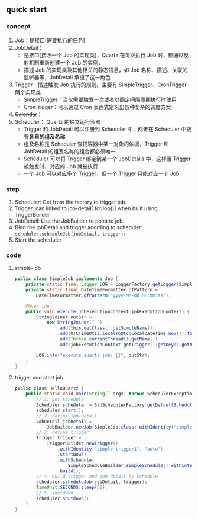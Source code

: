 ## quick start

### concept

1. Job：是接口[需要执行的任务]
2. JobDetail：
   - 是接口[接收一个 Job 的实现类]，Quartz 在每次执行 Job 时，都通过反射机制重新创建一个 Job 的实例，
   - 描述 Job 的实现类及其他相关的静态信息，如 Job 名称、描述、关联的监听器等，JobDetail 承担了这一角色
3. Trigger：描述触发 Job 执行的规则。主要有 SimpleTrigger、CronTrigger 两个实现类
   - SimpleTrigger：当仅需要触发一次或者以固定间隔周期执行时使用
   - CronTrigger：可以通过 Cron 表达式定义出各种复杂的调度方案
4. ~~Calendar~~：
5. Scheduler： Quartz 的独立运行容器
   - Trigger 和 JobDetail 可以注册到 Scheduler 中，两者在 Scheduler 中拥有**各自的组及名称**
   - 组及名称是 Scheduler 查找容器中某一对象的依据，Trigger 和 JobDetail 的组及名称的组合都必须唯一
   - Scheduler 可以将 Trigger 绑定到某一个 JobDetails 中，这样当 Trigger 被触发时，对应的 Job 就被执行
   - 一个 Job 可以对应多个 Trigger，但一个 Trigger 只能对应一个 Job

### step

1. Scheduler: Get from the factory to trigger job.
2. Trigger: can linked to job-detail[.forJob()] when built using TriggerBuilder
3. JobDetail: Use the JobBuilder to point to job.
4. Bind the jobDetail and trigger acording to scheduler: `scheduler.scheduleJob(jobDetail, trigger);`
5. Start the scheduler

### code

1. simple-job

   ```java
   public class SimpleJob implements Job {
       private static final Logger LOG = LoggerFactory.getLogger(SimpleJob.class);
       private static final DateTimeFormatter ofPattern =
           DateTimeFormatter.ofPattern("yyyy-MM-dd HH:mm:ss");

       @Override
       public void execute(JobExecutionContext jobExecutionContext) {
           StringJoiner outStr =
               new StringJoiner(" ")
                   .add(this.getClass().getSimpleName())
                   .add(UTCTimeUtil.localToUtc(LocalDateTime.now()).format(ofPattern))
                   .add(Thread.currentThread().getName())
                   .add(jobExecutionContext.getTrigger().getKey().getName());

           LOG.info("execute quartz job: {}", outStr);
       }
   }
   ```

2. trigger and start job

   ```java
   public class HelloQuartz {
       public static void main(String[] args) throws SchedulerException, InterruptedException {
           // 1. get schedule
           Scheduler scheduler = StdSchedulerFactory.getDefaultScheduler();
           scheduler.start();
           // 2. define job-detail
           JobDetail jobDetail =
               JobBuilder.newJob(SimpleJob.class).withIdentity("simple-job", "group1").build();
           // 3. define trigger
           Trigger trigger =
               TriggerBuilder.newTrigger()
                   .withIdentity("simple-trigger1", "auto")
                   .startNow()
                   .withSchedule(
                       SimpleScheduleBuilder.simpleSchedule().withIntervalInSeconds(2).repeatForever())
                   .build();
           // 4. build trigger and job-detail by schedule
           scheduler.scheduleJob(jobDetail, trigger);
           TimeUnit.SECONDS.sleep(50);
           // 5. shutdown
           scheduler.shutdown();
       }
   }
   ```
